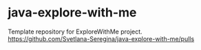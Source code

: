 # java-explore-with-me
Template repository for ExploreWithMe project.
https://github.com/Svetlana-Seregina/java-explore-with-me/pulls